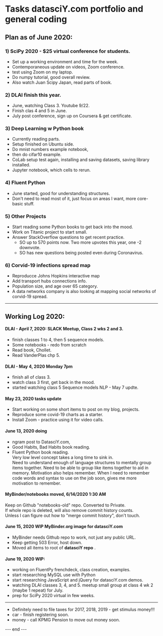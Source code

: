 # Tasks datasciY.com portfolio and general coding      

## Plan as of June 2020:  

### 1) SciPy 2020 - $25 virtual conference for students.  
 * Set up a working environment and time for the week.  
 * Contemporaneous update on videos, Zoom conference.
 * test using Zoom on my laptop.  
 * Do numpy tutorial, good overall review.  
 * Also watch Juan Scipy Japan, read parts of book.  
 
### 2) DLAI finish this year.   
 * June, watching Class 3.  Youtube 9/22. 
 * Finish clas 4 and 5 in June.  
 * July post conference, sign up on Coursera & get certificate.  

### 3) Deep Learning w Python book 
  * Currently reading parts.  
  * Setup finished on Ubuntu side.  
  * Do mnist numbers example notebook,
  * then do cifar10 example.  
  * CoLab setup test again, installing and saving datasets, saving library installed.  
  * Jupyter notebook, which cells to rerun.  

### 4) Fluent Python 
  * June started, good for understanding structures.  
  * Don't need to read most of it, just focus on areas I want, more core-basic stuff.  

### 5) Other Projects  
 * Start reading some Python books to get back into the mood.  
 * Work on Titanic project to start small.  
 * Answer StackOverflow questions to get recent practice.  
   - SO up to 570 points now.  Two more upvotes this year, one -2 downvote.  
   - SO has new questions being posted even during Coronavirus.  

### 6) Corvid-19 infections spread map 
 * Reproducce Johns Hopkins interactive map  
 * Add transport hubs connections info.  
 * Population size, and age over 65 category.  
 * A data networks company is also looking at mapping social networks of corvid-19 spread.  
 
---  

## Working Log 2020:   

#### DLAI - April 7, 2020: SLACK Meetup, Class 2 wks 2 and 3.  
  * finish classes 1 to 4, then 5 sequence models.    
  * Some notebooks - redo from scratch  
  * Read book, Chollet.  
  * Read VanderPlas chp 5.  
  
#### DLAI - May 4, 2020 Monday 7pm  
   * finish all of class 3.  
   * watch class 3 first, get back in the mood. 
   * started watching class 5 Sequence models NLP - May 7 updte.  

#### May 23, 2020 tasks update

  * Start working on some short items to post on my blog, projects.  
  * Reproduce some covid-19 charts as a starter.  
  * Install Zoom - practice using it for video calls.  
  
#### June 13, 2020 doing   

  * ngram post to DatasciY.com, 
  * Good Habits, Bad Habits book reading. 
  * Fluent Python book reading.  
    Very low level concept takes a long time to sink in.  
    Need to understand enough of language structures to mentally group items together.  Need to be able to group like items together to aid in memory.  Motivation also helps remember.  When I need to remember code words and syntax to use on the job soon, gives me more motivation to remember.  

#### MyBinder/notebooks moved, 6/14/2020 1:30 AM   
   Keep on Github "notebooks-old" repo.  Converted to Private.  
   If whole repo is deleted, will also remove commit history counts.  
   Unless I can figure out how to "merge commit history", don't touch.  
   
#### June 15, 2020 WIP MyBinder.org image for datasciY.com  
  * MyBinder needs Github repo to work, not just any public URL.  
  * Keep getting 503 Error, host down.  
  * Moved all items to root of **datasciY repo** .
  
#### June 19, 2020 WIP:  
  * working on FluentPy frenchdeck, class creation, examples.  
  * start researching MySQL use with Python  
  * start researching JavaScript and jQuery for datasciY.com demos.  
  * watching DLAI classes 3, 4, and 5. meetup small group at class 4 wk 2 (maybe 1 repeat) for July.  
  * prep for SciPy 2020 virtual in few weeks.  
  ---  
  * Definitely need to file taxes for 2017, 2018, 2019 - get stimulus money!!!  
  * car - finish registering soon. 
  * money - call KPMG Pension to move out money soon.  
  

--- end ---    
